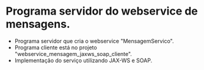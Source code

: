 # Programa servidor do webservice de mensagens.

- Programa servidor que cria o webservice "MensagemServico".
- Programa cliente está no projeto "webservice_mensagem_jaxws_soap_cliente".
- Implementação do serviço utilizando JAX-WS e SOAP.
